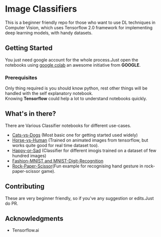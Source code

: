 # Image Classifiers
This is a beginner friendly repo for those who want to use DL techniques in Computer Vision, which uses Tensorflow 2.0 framework for implementing deep learning models, with handy datasets.</br>

## Getting Started

You just need google account for the whole process.Just open the notebooks using [google colab](https://colab.research.google.com/) an awesome initiative from **GOOGLE**.

### Prerequisites

Only thing required is you should know python, rest other things will be handled with the self explanatory notebook.</br> Knowing **Tensorflow** could help a lot to understand notebooks quickly.

## What's in there?

There are Various Classifier notebooks for different use-cases.</br>
- [Cats-vs-Dogs](https://github.com/kb10241024/CLASSIFIER_MODELS/tree/master/Cats-Vs-Dogs) (Most basic one for getting started used widely)
- [Horse-vs-Human](https://github.com/kb10241024/CLASSIFIER_MODELS/tree/master/Horse-or-Human) (Trained on animated images from tensorflow, but works quite good for real time dataset too).
- [Happy-or-Sad](https://github.com/kb10241024/CLASSIFIER_MODELS/tree/master/Happy-or-sad) (Classifier for different imogis trained on a dataset of few hundred images)
- [Fashion-MNIST and MNIST-Digit-Recognition](https://github.com/kb10241024/CLASSIFIER_MODELS/tree/master/000Multiclass_Classification/MNIST-and-Fashion_MNIST)
- [Rock-Paper-Scissor](https://github.com/kb10241024/CLASSIFIER_MODELS/tree/master/000Multiclass_Classification/Rock-Paper-Scissor)(Fun example for recognising hand gesture in rock-paper-scissor game).

## Contributing

These are very beginner friendly, so if you've any suggestion or edits.Just do PR.

## Acknowledgments

* Tensorflow.ai
